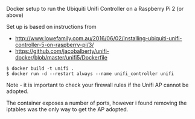 Docker setup to run the Ubiquiti Unifi Controller on a Raspberry Pi 2 (or above)

Set up is based on instructions from 
* http://www.lowefamily.com.au/2016/06/02/installing-ubiquiti-unifi-controller-5-on-raspberry-pi/3/
* https://github.com/jacobalberty/unifi-docker/blob/master/unifi5/Dockerfile

```
$ docker build -t unifi .
$ docker run -d --restart always --name unifi_controller unifi
```


Note - it is important to check your firewall rules if the Unifi AP cannot be adopted.  

The container exposes a number of ports, however i found removing the iptables was the 
only way to get the AP adopted.

